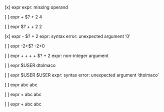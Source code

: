 [x] expr
	expr: missing operand

[ ]	expr +  $? + 2
	4

[ ] expr $? + + 2
	2

[x] expr - $? + 2
	expr: syntax error: unexpected argument ‘0’

[ ]	 expr -2+$?
	-2+0

[ ]  expr + + + + $? + 2
	expr: non-integer argument

[ ]  expr $USER
	dtolmaco

[ ] expr $USER  $USER
	expr: syntax error: unexpected argument ‘dtolmaco’

[ ]  expr abc
	abc

[ ] expr + abc
	abc

[ ] expr + abc
	abc